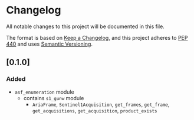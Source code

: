 # Changelog

All notable changes to this project will be documented in this file.

The format is based on [Keep a Changelog](https://keepachangelog.com/en/1.0.0/),
and this project adheres to [PEP 440](https://www.python.org/dev/peps/pep-0440/)
and uses [Semantic Versioning](https://semver.org/spec/v2.0.0.html).

## [0.1.0]

### Added
- `asf_enumeration` module
   - contains `s1_gunw` module
      - `AriaFrame`, `Sentinel1Acquisition`, `get_frames`, `get_frame`, `get_acquisitions`, `get_acquisition`, `product_exists`
